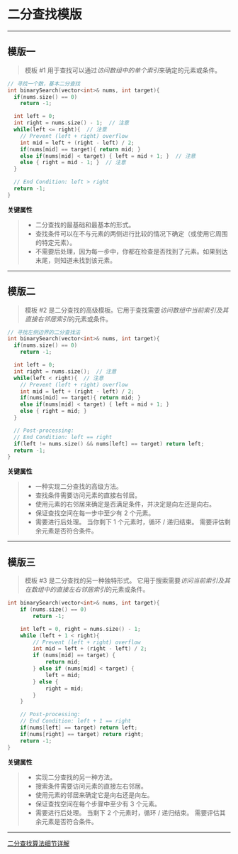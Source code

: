 # 二分查找模版

---

## 模版一

> 模板 #1 用于查找可以通过*访问数组中的单个索引*来确定的元素或条件。

```cpp
// 寻找一个数，基本二分查找
int binarySearch(vector<int>& nums, int target){
  if(nums.size() == 0)
    return -1;

  int left = 0;
  int right = nums.size() - 1;  // 注意
  while(left <= right){  // 注意
    // Prevent (left + right) overflow
    int mid = left + (right - left) / 2;
    if(nums[mid] == target){ return mid; }
    else if(nums[mid] < target) { left = mid + 1; }  // 注意
    else { right = mid - 1; }  // 注意
  }

  // End Condition: left > right
  return -1;
}
```

**关键属性**

> - 二分查找的最基础和最基本的形式。
> - 查找条件可以在不与元素的两侧进行比较的情况下确定（或使用它周围的特定元素）。
> - 不需要后处理，因为每一步中，你都在检查是否找到了元素。如果到达末尾，则知道未找到该元素。

---

## 模版二

> 模板 #2 是二分查找的高级模板。它用于查找需要*访问数组中当前索引及其直接右邻居索引*的元素或条件。

```cpp
// 寻找左侧边界的二分查找法
int binarySearch(vector<int>& nums, int target){
  if(nums.size() == 0)
    return -1;

  int left = 0;
  int right = nums.size();  // 注意
  while(left < right){  // 注意
    // Prevent (left + right) overflow
    int mid = left + (right - left) / 2;
    if(nums[mid] == target){ return mid; }
    else if(nums[mid] < target) { left = mid + 1; }
    else { right = mid; }
  }

  // Post-processing:
  // End Condition: left == right
  if(left != nums.size() && nums[left] == target) return left;
  return -1;
}
```

**关键属性**

> - 一种实现二分查找的高级方法。
> - 查找条件需要访问元素的直接右邻居。
> - 使用元素的右邻居来确定是否满足条件，并决定是向左还是向右。
> - 保证查找空间在每一步中至少有 2 个元素。
> - 需要进行后处理。 当你剩下 1 个元素时，循环 / 递归结束。 需要评估剩余元素是否符合条件。

---

## 模版三

> 模板 #3 是二分查找的另一种独特形式。 它用于搜索需要*访问当前索引及其在数组中的直接左右邻居索引*的元素或条件。

```cpp
int binarySearch(vector<int>& nums, int target){
    if (nums.size() == 0)
        return -1;

    int left = 0, right = nums.size() - 1;
    while (left + 1 < right){
        // Prevent (left + right) overflow
        int mid = left + (right - left) / 2;
        if (nums[mid] == target) {
            return mid;
        } else if (nums[mid] < target) {
            left = mid;
        } else {
            right = mid;
        }
    }

    // Post-processing:
    // End Condition: left + 1 == right
    if(nums[left] == target) return left;
    if(nums[right] == target) return right;
    return -1;
}
```

**关键属性**

> - 实现二分查找的另一种方法。
> - 搜索条件需要访问元素的直接左右邻居。
> - 使用元素的邻居来确定它是向右还是向左。
> - 保证查找空间在每个步骤中至少有 3 个元素。
> - 需要进行后处理。 当剩下 2 个元素时，循环 / 递归结束。 需要评估其余元素是否符合条件。

---

[二分查找算法细节详解](https://leetcode-cn.com/problems/find-first-and-last-position-of-element-in-sorted-array/solution/er-fen-cha-zhao-suan-fa-xi-jie-xiang-jie-by-labula)

